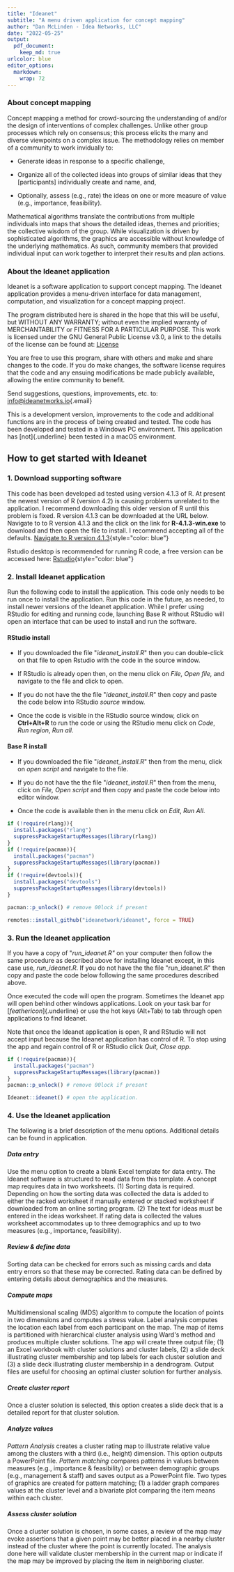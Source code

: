 ```yaml
---
title: "Ideanet"
subtitle: "A menu driven application for concept mapping"
author: "Dan McLinden - Idea Networks, LLC"
date: "2022-05-25"
output: 
  pdf_document:
    keep_md: true
urlcolor: blue
editor_options: 
  markdown: 
    wrap: 72
---
```




### About concept mapping

Concept mapping a method for crowd-sourcing the understanding of and/or
the design of interventions of complex challenges. Unlike other group
processes which rely on consensus; this process elicits the many and
diverse viewpoints on a complex issue. The methodology relies on member
of a community to work invidually to:

-   Generate ideas in response to a specific challenge,

-   Organize all of the collected ideas into groups of similar ideas
    that they [participants] individually create and name, and,

-   Optionally, assess (e.g., rate) the ideas on one or more measure of
    value (e.g., importance, feasibility).

Mathematical algorithms translate the contributions from multiple
individuals into maps that shows the detailed ideas, themes and
priorities; the collective wisdom of the group. While visualization is
driven by sophisticated algorithms, the graphics are accessible without
knowledge of the underlying mathematics. As such, community members that
provided individual input can work together to interpret their results
and plan actions.

### About the Ideanet application

Ideanet is a software application to support concept mapping. The
Ideanet application provides a menu-driven interface for data
management, computation, and visualization for a concept mapping
project.

The program distributed here is shared in the hope that this will be
useful, but WITHOUT ANY WARRANTY; without even the implied warranty of
MERCHANTABILITY or FITNESS FOR A PARTICULAR PURPOSE. This work is
licensed under the GNU General Public License v3.0, a link to the
details of the license can be found at:
[License](https://www.gnu.org/licenses/gpl-3.0.en.html)

You are free to use this program, share with others and make and share
changes to the code. If you do make changes, the software license
requires that the code and any ensuing modifications be made publicly
available, allowing the entire community to benefit.

Send suggestions, questions, improvements, etc. to:
[info\@ideanetworks.io](mailto:info@ideanetworks.io){.email}

This is a development version, improvements to the code and additional
functions are in the process of being created and tested. The code has
been developed and tested in a Windows PC environment. This application
has [not]{.underline} been tested in a macOS environment.

## How to get started with Ideanet

### 1. Download supporting software

This code has been developed ad tested using version 4.1.3 of R. At
present the newest version of R (version 4.2) is causing problems
unrelated to the application. I recommend downloading this older version
of R until this problem is fixed. R version 4.1.3 can be downloaded at
the URL below. Navigate to to R version 4.1.3 and the click on the link
for **R-4.1.3-win.exe** to download and then open the file to install. I
recommend accepting all of the defaults. [Navigate to R version
4.1.3](https://cran.r-project.org/bin/windows/base/old/4.1.3/){style="color: blue"}

Rstudio desktop is recommended for running R code, a free version can be
accessed here:
[Rstudio](https://www.rstudio.com/products/rstudio/download/ "Download free desktop version"){style="color: blue"}

### 2. Install Ideanet application

Run the following code to install the application. This code only needs
to be run once to install the application. Run this code in the future,
as needed, to install newer versions of the Ideanet application. While I
prefer using RStudio for editing and running code, launching Base R
without RStudio will open an interface that can be used to install and
run the software.

#### RStudio install

-   If you downloaded the file "*ideanet_install.R*" then you can
    double-click on that file to open Rstudio with the code in the
    source window.

-   If RStudio is already open then, on the menu click on *File, Open
    file,* and navigate to the file and click to open.

-   If you do not have the the file "*ideanet_install.R*" then copy and
    paste the code below into RStudio *source* window.

-   Once the code is visible in the RStudio source window, click on
    **Ctrl+Alt+R** to run the code or using the RStudio menu click on
    *Code*, *Run region*, *Run all*.

#### Base R install

-   If you downloaded the file "*ideanet_install.R*" then from the menu,
    click on *open script* and navigate to the file.

-   If you do not have the the file "*ideanet_install.R*" then from the
    menu, click on *File, Open script* and then copy and paste the code
    below into editor window.

-   Once the code is available then in the menu click on *Edit*, *Run
    All*.


```r
if (!require(rlang)){
  install.packages("rlang")
  suppressPackageStartupMessages(library(rlang))
}
if (!require(pacman)){
  install.packages("pacman")
  suppressPackageStartupMessages(library(pacman))
}
if (!require(devtools)){
  install.packages("devtools")
  suppressPackageStartupMessages(library(devtools))
}

pacman::p_unlock() # remove 00lock if present

remotes::install_github("ideanetwork/ideanet", force = TRUE) 
```

### 3. Run the Ideanet application

If you have a copy of "*run_ideanet.R"* on your computer then follow the
same procedure as described above for installing Ideanet except, in this
case use, *run_ideanet.R*. If you do not have the the file
"run_ideanet.R" then copy and paste the code below following the same
procedures described above.

Once executed the code will open the program. Sometimes the Ideanet app
will open behind other windows applications. Look on your task bar for
[*feathericon*]{.underline} or use the hot keys (Alt+Tab) to tab through
open applications to find Ideanet.

Note that once the Ideanet application is open, R and RStudio will not
accept input because the Ideanet application has control of R. To stop
using the app and regain control of R or RStudio click *Quit, Close
app*.


```r
if (!require(pacman)){
  install.packages("pacman")
  suppressPackageStartupMessages(library(pacman))
}
pacman::p_unlock() # remove 00lock if present

Ideanet::ideanet() # open the application.
```

### 4. Use the Ideanet application

The following is a brief description of the menu options. Additional
details can be found in application.

##### Data entry

Use the menu option to create a blank Excel template for data entry. The
Ideanet software is structured to read data from this template. A
concept map requires data in two worksheets. (1) Sorting data is
required. Depending on how the sorting data was collected the data is
added to either the racked worksheet if manually entered or stacked
worksheet if downloaded from an online sorting program. (2) The text for
ideas must be entered in the ideas worksheet. If rating data is
collected the values worksheet accommodates up to three demographics and
up to two measures (e.g., importance, feasibility).

##### Review & define data

Sorting data can be checked for errors such as missing cards and data
entry errors so that these may be corrected. Rating data can be defined
by entering details about demographics and the measures.

##### Compute maps

Multidimensional scaling (MDS) algorithm to compute the location of
points in two dimensions and computes a stress value. Label analysis
computes the location each label from each participant on the map. The
map of items is partitioned with hierarchical cluster analysis using
Ward's method and produces multiple cluster solutions. The app will
create three output file; (1) an Excel workbook with cluster solutions
and cluster labels, (2) a slide deck illustrating cluster membership and
top labels for each cluster solution and (3) a slide deck illustrating
cluster membership in a dendrogram. Output files are useful for choosing
an optimal cluster solution for further analysis.

##### Create cluster report

Once a cluster solution is selected, this option creates a slide deck
that is a detailed report for that cluster solution.

##### Analyze values

*Pattern Analysis* creates a cluster rating map to illustrate relative
value among the clusters with a third (i.e., height) dimension. This
option outputs a PowerPoint file. *Pattern matching* compares patterns
in values between measures (e.g., importance & feasibility) or between
demographic groups (e.g., management & staff) and saves output as a
PowerPoint file. Two types of graphics are created for pattern matching;
(1) a ladder graph compares values at the cluster level and a bivariate
plot comparing the item means within each cluster.

##### Assess cluster solution

Once a cluster solution is chosen, in some cases, a review of the map
may evoke assertions that a given point may be better placed in a nearby
cluster instead of the cluster where the point is currently located. The
analysis done here will validate cluster membership in the current map
or indicate if the map may be improved by placing the item in
neighboring cluster.

